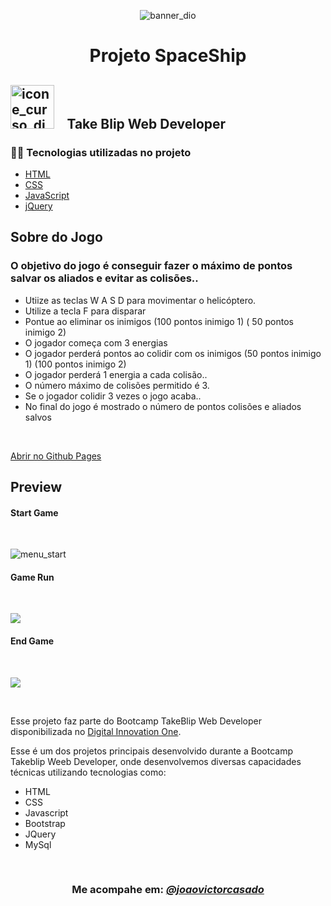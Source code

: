 <p align="center">
<img src="https://user-images.githubusercontent.com/71366644/160241053-56687745-bbfd-4b0a-8642-3c9471960108.png" alt="banner_dio">
</p>



<!--About session-->
<h1 align="center">Projeto SpaceShip</h1>




<div>
    <h2> <img style="width:70px" src="https://user-images.githubusercontent.com/71366644/160241052-3726ce4a-2c32-462e-bf0c-4b28599fa46f.png" alt="icone_curso_dio" "> &ensp; Take Blip Web Developer</h2>
</div>
  

  

<h3>👨‍💻 Tecnologias utilizadas no projeto</h3>

- [HTML](https://www.w3schools.com/html/)
- [CSS](https://developer.mozilla.org/pt-BR/docs/Web/CSS)
- [JavaScript](https://developer.mozilla.org/en-US/docs/Web/JavaScript)
- [jQuery](https://jquery.com/) <br>
        

<h2> Sobre do Jogo </h2>

<h3> O objetivo do jogo é conseguir fazer o máximo de pontos salvar os aliados e evitar as colisões.. </h3>
        
<p> 
        
- Utiize as teclas W A S D para movimentar o helicóptero.
- Utilize a tecla F para disparar
- Pontue ao eliminar os inimigos (100 pontos inimigo 1) ( 50 pontos inimigo 2) 
- O jogador começa com 3 energias
- O jogador perderá pontos ao colidir com os inimigos (50 pontos inimigo 1) (100 pontos inimigo 2)
- O jogador perderá 1 energia a cada colisão..        
- O número máximo de colisões permitido é 3.  
- Se o jogador colidir 3 vezes o jogo acaba..
- No final do jogo é mostrado o número de pontos colisões e aliados salvos

        
</p>
        


<br>



 [Abrir no Github Pages](https://joaovictorcasado.github.io/projectSpaceShip/)

<h2> Preview </h2>

<!--Aqui irá uma previa do jogo em execução.. -->
      
      
<h4> Start Game </h4> <br>

      
<p> <img src="https://user-images.githubusercontent.com/71366644/160243858-861d536b-aa79-4548-ba68-7b592ac10729.jpg" alt = "menu_start" > </p>
      
<h4> Game Run </h4> <br>
      
<p> <img src="https://user-images.githubusercontent.com/71366644/160244815-fd055c04-9d46-44f5-aca0-eec27bae3379.jpg">  </p>    
      

<h4> End Game </h4> <br>
      
<p> <img src="https://user-images.githubusercontent.com/71366644/160244890-791bc229-5b61-4ebd-8d2e-8ae4590ed3a8.jpg">  </p>    
      
      

<br>
        
        

Esse projeto faz parte do Bootcamp TakeBlip Web Developer disponibilizada no [Digital Innovation One](https://digitalinnovation.one/).

Esse é um dos projetos principais desenvolvido durante a Bootcamp Takeblip Weeb Developer, onde  desenvolvemos diversas capacidades técnicas utilizando  tecnologias como:


- HTML 
- CSS 
- Javascript 
- Bootstrap 
- JQuery 
- MySql 



<!--Bottom session-->
<br><h3 align=center>Me acompahe em: <a target="_blank" href="https://www.linkedin.com/in/joaovictorcasado/" > <em> @joaovictorcasado </em> </a></h3>

